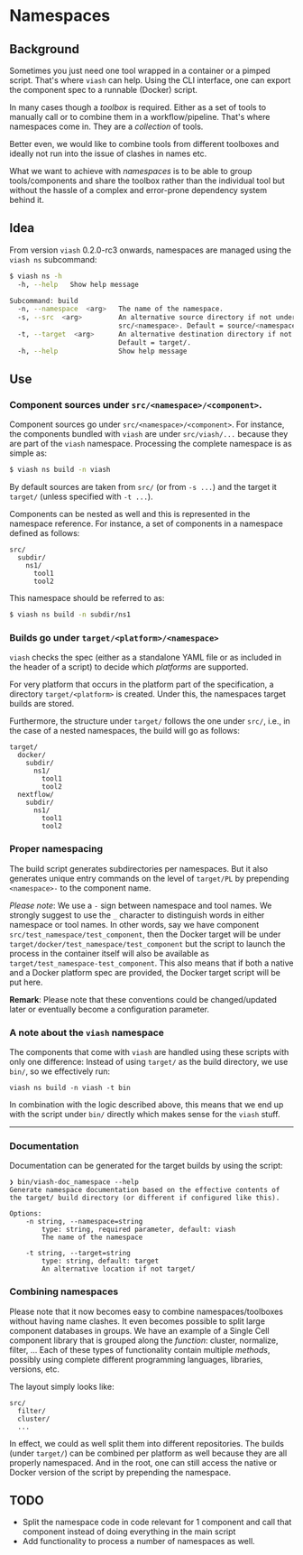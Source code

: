 # Namespaces

## Background

Sometimes you just need one tool wrapped in a container or a pimped script. That's where `viash` can help. Using the CLI interface, one can export the component spec to a runnable (Docker) script.

In many cases though a _toolbox_ is required. Either as a set of tools to manually call or to combine them in a workflow/pipeline. That's where namespaces come in. They are a _collection_ of tools.

Better even, we would like to combine tools from different toolboxes and ideally not run into the issue of clashes in names etc.

What we want to achieve with _namespaces_ is to be able to group tools/components and share the toolbox rather than the individual tool but without the hassle of a complex and error-prone dependency system behind it.

## Idea

From version `viash` 0.2.0-rc3 onwards, namespaces are managed using the `viash ns` subcommand:

```sh
$ viash ns -h
  -h, --help   Show help message

Subcommand: build
  -n, --namespace  <arg>   The name of the namespace.
  -s, --src  <arg>         An alternative source directory if not under
                           src/<namespace>. Default = source/<namespace>.
  -t, --target  <arg>      An alternative destination directory if not target/.
                           Default = target/.
  -h, --help               Show help message
```

## Use

### Component sources under `src/<namespace>/<component>`.

Component sources go under `src/<namespace>/<component>`. For instance, the components bundled with `viash` are under `src/viash/...` because they are part of the `viash` namespace. Processing the complete namespace is as simple as:

```sh
$ viash ns build -n viash
```

By default sources are taken from `src/` (or from `-s ...`) and the target it `target/` (unless specified with `-t ...`).

Components can be nested as well and this is represented in the namespace reference. For instance, a set of components in a namespace defined as follows:

```
src/
  subdir/
    ns1/
      tool1
      tool2
```

This namespace should be referred to as:

```sh
$ viash ns build -n subdir/ns1
```

### Builds go under `target/<platform>/<namespace>`

`viash` checks the spec (either as a standalone YAML file or as included in the header of a script) to decide which _platforms_ are supported.

For very platform that occurs in the platform part of the specification, a directory `target/<platform>` is created. Under this, the namespaces target builds are stored.

Furthermore, the structure under `target/` follows the one under `src/`, i.e., in the case of a nested namespaces, the build will go as follows:

```
target/
  docker/
    subdir/
      ns1/
        tool1
        tool2
  nextflow/
    subdir/
      ns1/
        tool1
        tool2
```

### Proper namespacing

The build script generates subdirectories per namespaces. But it also generates unique entry commands on the level of `target/PL` by prepending `<namespace>-` to the component name.

_Please note_: We use a `-` sign between namespace and tool names. We strongly suggest to use the `_` character to distinguish words in either namespace or tool names. In other words, say we have component `src/test_namespace/test_component`, then the Docker target will be under `target/docker/test_namespace/test_component` but the script to launch the process in the container itself will also be available as `target/test_namespace-test_component`. This also means that if both a native and a Docker platform spec are provided, the Docker target script will be put here.

__Remark__: Please note that these conventions could be changed/updated later or eventually become a configuration parameter.

### A note about the `viash` namespace

The components that come with `viash` are handled using these scripts with only one difference: Instead of using `target/` as the build directory, we use `bin/`, so we effectively run:

```
viash ns build -n viash -t bin
```

In combination with the logic described above, this means that we end up with the script under `bin/` directly which makes sense for the `viash` stuff.

- - -

### Documentation

Documentation can be generated for the target builds by using the script:

```
❯ bin/viash-doc_namespace --help
Generate namespace documentation based on the effective contents of
the target/ build directory (or different if configured like this).

Options:
    -n string, --namespace=string
        type: string, required parameter, default: viash
        The name of the namespace

    -t string, --target=string
        type: string, default: target
        An alternative location if not target/
```

### Combining namespaces

Please note that it now becomes easy to combine namespaces/toolboxes without having name clashes. It even becomes possible to split large component databases in groups. We have an example of a Single Cell component library that is grouped along the _function_: cluster, normalize, filter, ... Each of these types of functionality contain multiple _methods_, possibly using complete different programming languages, libraries, versions, etc.

The layout simply looks like:

```
src/
  filter/
  cluster/
  ...
```

In effect, we could as well split them into different repositories. The builds (under `target/`) can be combined per platform as well because they are all properly namespaced. And in the root, one can still access the native or Docker version of the script by prepending the namespace.

## TODO

- Split the namespace code in code relevant for 1 component and call that component instead of doing everything in the main script
- Add functionality to process a number of namespaces as well.
